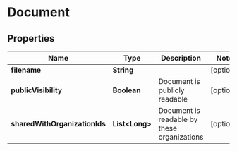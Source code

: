 
# Document

## Properties
Name | Type | Description | Notes
------------ | ------------- | ------------- | -------------
**filename** | **String** |  |  [optional]
**publicVisibility** | **Boolean** | Document is publicly readable |  [optional]
**sharedWithOrganizationIds** | **List&lt;Long&gt;** | Document is readable by these organizations |  [optional]



